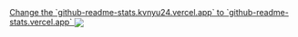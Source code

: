 <!-- <a href="https://github.com/kvnyu24/github-readme-stats">
  <img align="center" src="https://github-readme-stats.vercel.app/api?username=kvnyu24&show_icons=true&include_all_commits=true&count_private=true&bg_color=30,e96443,904e95&title_color=fff&text_color=fff" alt="Kevin's github stats" />
</a> -->
 <a href="https://github.com/kvnyu24/github-readme-stats">
 Change the `github-readme-stats.kvnyu24.vercel.app` to `github-readme-stats.vercel.app`  
   <img align="center" src="https://github-readme-stats.vercel.app/api/top-langs/?username=kvnyu24&langs_count=8&layout=compact&count_private=true&theme=synthwave&bg_color=30,e96443,904e95&title_color=fff&text_color=fff" />
</a> 
